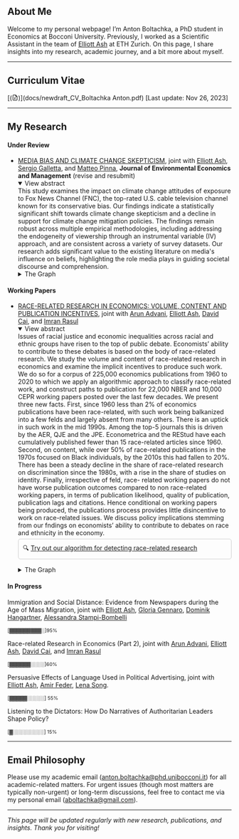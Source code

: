 ## About Me

Welcome to my personal webpage! I’m Anton Boltachka, a PhD student in Economics at Bocconi University. Previously, I worked as a Scientific Assistant in the team of [Elliott Ash](https://elliottash.com) at ETH Zurich. On this page, I share insights into my research, academic journey, and a bit more about myself.

---

## Curriculum Vitae

[(<svg xmlns="http://www.w3.org/2000/svg" aria-hidden="true" role="img" style="vertical-align:-0.125em;" width="1em" height="1em" preserveAspectRatio="xMidYMid meet" viewBox="0 0 24 24"><g fill="none" stroke="currentColor" stroke-linejoin="round" stroke-width="2"><path stroke-linecap="round" d="M4 4v16a2 2 0 0 0 2 2h12a2 2 0 0 0 2-2V8.342a2 2 0 0 0-.602-1.43l-4.44-4.342A2 2 0 0 0 13.56 2H6a2 2 0 0 0-2 2Zm5 9h6m-6 4h3"/><path d="M14 2v4a2 2 0 0 0 2 2h4"/></g></svg>)](docs/newdraft_CV_Boltachka  Anton.pdf) [Last update: Nov 26, 2023]

---

## My Research

#### Under Review

- [MEDIA BIAS AND CLIMATE CHANGE SKEPTICISM](https://papers.ssrn.com/sol3/papers.cfm?abstract_id=4632854),
joint with [Elliott Ash](https://elliottash.com), [Sergio Galletta](https://sergio-galletta.com), and [Matteo Pinna](https://sites.google.com/view/matteopinna), **Journal of Environmental Economics and Management** (revise and resubmit)
  <details open><summary>View abstract</summary>
  This study examines the impact on climate change attitudes of exposure to Fox News Channel (FNC), the top-rated U.S. cable television channel known for its conservative bias. Our findings indicate a statistically significant shift towards climate change skepticism and a decline in support for climate change mitigation policies. The findings remain robust across multiple empirical methodologies, including addressing the endogeneity of viewership through an instrumental variable (IV) approach, and are consistent across a variety of survey datasets. Our research adds significant value to the existing literature on media's influence on beliefs, highlighting the role media plays in guiding societal discourse and comprehension.
  </details>
  <details closed><summary>The Graph</summary>
  ![Descriptive Alt Text](assets/images/fnc.png)
  </details>

#### Working Papers

- [RACE-RELATED RESEARCH IN ECONOMICS: VOLUME, CONTENT AND PUBLICATION INCENTIVES](http://www.homepages.ucl.ac.uk/~uctpimr/research/Race_Pubs.pdf), joint
with [Arun Advani](https://arunadvani.com), [Elliott Ash](https://elliottash.com), [David Cai](https://davidjiyangcai.com), and [Imran Rasul](https://www.imranrasul.com)
  <details open><summary>View abstract</summary>
  Issues of racial justice and economic inequalities across racial and ethnic groups have risen to the top of public debate. Economists’ ability to contribute to these debates is based on the body of race-related research. We study the volume and content of race-related research in economics and examine the implicit incentives to produce such work. We do so for a corpus of 225,000 economics publications from 1960 to 2020 to which we apply an algorithmic approach to classify race-related work, and construct paths to publication for 22,000 NBER and 10,000 CEPR working papers posted over the last few decades. We present three new facts. First, since 1960 less than 2% of economics publications have been race-related, with such work being balkanized into a few felds and largely absent from many others. There is an uptick in such work in the mid 1990s. Among the top-5 journals this is driven by the AER, QJE and the JPE. Econometrica and the REStud have each cumulatively published fewer than 15 race-related articles since 1960. Second, on content, while over 50% of race-related publications in the 1970s focused on Black individuals, by the 2010s this had fallen to 20%. There has been a steady decline in the share of race-related research on discrimination since the 1980s, with a rise in the share of studies on identity. Finally, irrespective of feld, race- related working papers do not have worse publication outcomes compared to non race-related working papers, in terms of publication likelihood, quality of publication, publication lags and citations. Hence conditional on working papers being produced, the publications process provides little disincentive to work on race-related issues. We discuss policy implications stemming from our fndings on economists’ ability to contribute to debates on race and ethnicity in the economy.
    <div style="border: 1px solid #ccc; padding: 10px; margin-top: 5px; margin-bottom: 15px; border-radius: 5px;">
    🔍 <a href="https://huggingface.co/spaces/aboltachka/rr_detector" target="_blank">Try out our algorithm for detecting race-related research</a>
    </div>
  </details>
  <details closed><summary>The Graph</summary>
  ![Descriptive Alt Text](assets/images/rr.png)
  </details>

#### In Progress

Immigration and Social Distance: Evidence from Newspapers during the Age of Mass Migration, joint with [Elliott Ash](https://elliottash.com), [Gloria Gennaro](http://gloriagennaro.rbind.io), [Dominik Hangartner](https://pp.ethz.ch/people/dominik-hangartner.html), [Alessandra Stampi-Bombelli](https://pp.ethz.ch/people/alessandra-stampi-bombelli.html)
<p style="font-size:11px;">[▓▓▓▓▓▓▓▓▓░]95%</p>

Race-related Research in Economics (Part 2), joint with [Arun Advani](https://arunadvani.com), [Elliott Ash](https://elliottash.com), [David Cai](https://davidjiyangcai.com), and [Imran Rasul](https://www.imranrasul.com) 
<p style="font-size:11px;">[▓▓▓▓▓▓░░░░]60%</p>

Persuasive Effects of Language Used in Political Advertising, joint with [Elliott Ash](https://elliottash.com), [Amir Feder](https://www.amirfeder.com), [Lena Song](https://www.songlena.com). 
<p style="font-size:11px;">[▓▓▓▓▓░░░░░] 55%</p> 

Listening to the Dictators: How Do Narratives of Authoritarian Leaders Shape Policy? 
<p style="font-size:11px;">[▓░░░░░░░░░] 15%</p> 

---

## Email Philosophy
Please use my academic email (anton.boltachka@phd.unibocconi.it) for all academic-related matters. For urgent issues (though most matters are typically non-urgent) or long-term discussions, feel free to contact me via my personal email (aboltachka@gmail.com).

---

*This page will be updated regularly with new research, publications, and insights. Thank you for visiting!*
